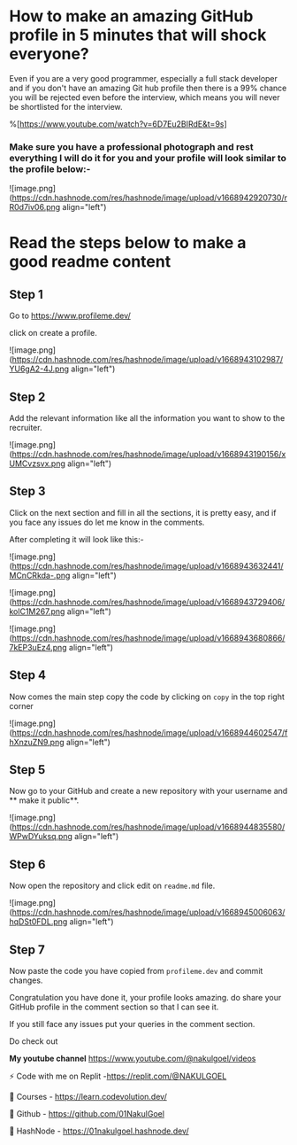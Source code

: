 # How to make an amazing GitHub profile in 5 minutes that will shock everyone?

Even if you are a very good programmer, especially a full stack developer and if you don't have an amazing Git hub profile then there is a 99% chance you will be rejected even before the interview, which means you will never be shortlisted for the interview.

%[https://www.youtube.com/watch?v=6D7Eu2BIRdE&t=9s]

### Make sure you have a professional photograph and rest everything I will do it for you and your profile will look similar to the profile below:-

![image.png](https://cdn.hashnode.com/res/hashnode/image/upload/v1668942920730/rR0d7iv06.png align="left")


# Read the steps below to make a good readme content

## Step 1 

 Go to https://www.profileme.dev/

click on create a profile.

![image.png](https://cdn.hashnode.com/res/hashnode/image/upload/v1668943102987/YU6gA2-4J.png align="left")


## Step 2

Add the relevant information like all the information you want to show to the recruiter.


![image.png](https://cdn.hashnode.com/res/hashnode/image/upload/v1668943190156/xUMCvzsvx.png align="left")


## Step 3

Click on the next section and fill in all the sections, it is pretty easy, and if you face any issues do let me know in the comments.

After completing it will look like this:-


![image.png](https://cdn.hashnode.com/res/hashnode/image/upload/v1668943632441/MCnCRkda-.png align="left")


![image.png](https://cdn.hashnode.com/res/hashnode/image/upload/v1668943729406/kolC1M267.png align="left")

![image.png](https://cdn.hashnode.com/res/hashnode/image/upload/v1668943680866/7kEP3uEz4.png align="left")

## Step 4

Now comes the main step copy the code by clicking on `copy` in the top right corner


![image.png](https://cdn.hashnode.com/res/hashnode/image/upload/v1668944602547/fhXnzuZN9.png align="left")


## Step 5

Now go to your GitHub and create a new repository with your username and ** make it public**.


![image.png](https://cdn.hashnode.com/res/hashnode/image/upload/v1668944835580/WPwDYuksq.png align="left")

## Step 6 

Now open the repository and click edit on `readme.md` file.


![image.png](https://cdn.hashnode.com/res/hashnode/image/upload/v1668945006063/hqDSt0FDL.png align="left")


## Step 7
 Now paste the code you have copied from `profileme.dev` and commit changes.

Congratulation you have done it, your profile looks amazing. do share your GitHub profile in the comment section so that I can see it.

If you still face any issues put your queries in the comment section.

Do check out 

**My youtube channel** https://www.youtube.com/@nakulgoel/videos

⚡️ Code with me on Replit -https://replit.com/@NAKULGOEL

📘 Courses - https://learn.codevolution.dev/

💾 Github - https://github.com/01NakulGoel

💾 HashNode - https://01nakulgoel.hashnode.dev/




